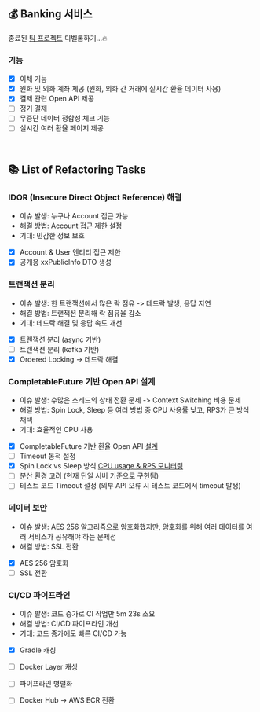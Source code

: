 ## 💰 Banking 서비스

종료된 [팀 프로젝트](https://github.com/sungnyuung/SN-BANK) 디벨롭하기...🔥

### 기능
- [X] 이체 기능
- [X] 원화 및 외화 계좌 제공 (원화, 외화 간 거래에 실시간 환율 데이터 사용)
- [X] 결제 관련 Open API 제공
- [ ] 정기 결제
- [ ] 무중단 데이터 정합성 체크 기능
- [ ] 실시간 여러 환율 페이지 제공

<br>

## 📚 List of Refactoring Tasks

### IDOR (Insecure Direct Object Reference) 해결
- 이슈 발생: 누구나 Account 접근 가능
- 해결 방법: Account 접근 제한 설정
- 기대: 민감한 정보 보호
- [x] Account & User 엔티티 접근 제한
- [x] 공개용 xxPublicInfo DTO 생성

### 트랜잭션 분리
- 이슈 발생: 한 트랜잭션에서 많은 락 점유 -> 데드락 발생, 응답 지연
- 해결 방법: 트랜잭션 분리해 락 점유율 감소
- 기대: 데드락 해결 및 응답 속도 개선
- [X] 트랜잭션 분리 (async 기반)
- [ ] 트랜잭션 분리 (kafka 기반)
- [X] Ordered Locking -> 데드락 해결

### CompletableFuture 기반 Open API 설계
- 이슈 발생: 수많은 스레드의 상태 전환 문제 -> Context Switching 비용 문제
- 해결 방법: Spin Lock, Sleep 등 여러 방법 중 CPU 사용률 낮고, RPS가 큰 방식 채택
- 기대: 효율적인 CPU 사용
- [X] CompletableFuture 기반 환율 Open API [설계](https://github.com/imzero238/exchange-rate-open-api-test?tab=readme-ov-file#%ED%99%98%EC%9C%A8-open-api-%EC%84%A4%EA%B3%84)
- [ ] Timeout 동적 설정
- [X] Spin Lock vs Sleep 방식 [CPU usage & RPS 모니터링](https://github.com/imzero238/exchange-rate-open-api-test?tab=readme-ov-file#cpu-usage--requests-per-second-%EB%AA%A8%EB%8B%88%ED%84%B0%EB%A7%81)
- [ ] 분산 환경 고려 (현재 딘일 서버 기준으로 구현됨)
- [ ] 테스트 코드 Timeout 설정 (외부 API 오류 시 테스트 코드에서 timeout 발생)

### 데이터 보안
- 이슈 발생: AES 256 알고리즘으로 암호화했지만, 암호화를 위해 여러 데이터를 여러 서비스가 공유해야 하는 문제점
- 해결 방법: SSL 전환
- [X] AES 256 암호화
- [ ] SSL 전환

### CI/CD 파이프라인
- 이슈 발생: 코드 증가로 CI 작업만 5m 23s 소요
- 해결 방법: CI/CD 파이프라인 개선
- 기대: 코드 증가에도 빠른 CI/CD 가능
- [X] Gradle 캐싱
- [ ] Docker Layer 캐싱
- [ ] 파이프라인 병렬화
- [ ] Docker Hub -> AWS ECR 전환

